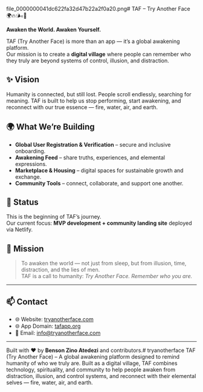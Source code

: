 file_0000000041dc622fa32d47b22a2f0a20.png# TAF – Try Another Face 🌍🔥💧🌬️🌱

**Awaken the World. Awaken Yourself.**

TAF (Try Another Face) is more than an app — it’s a global awakening platform.  
Our mission is to create a **digital village** where people can remember who they truly are beyond systems of control, illusion, and distraction.  

## ✨ Vision
Humanity is connected, but still lost. People scroll endlessly, searching for meaning. TAF is built to help us stop performing, start awakening, and reconnect with our true essence — fire, water, air, and earth.  

## 🌍 What We’re Building
- **Global User Registration & Verification** – secure and inclusive onboarding.  
- **Awakening Feed** – share truths, experiences, and elemental expressions.  
- **Marketplace & Housing** – digital spaces for sustainable growth and exchange.  
- **Community Tools** – connect, collaborate, and support one another.  

## 🚀 Status
This is the beginning of TAF’s journey.  
Our current focus: **MVP development + community landing site** deployed via Netlify.  

## 🔮 Mission
> To awaken the world — not just from sleep, but from illusion, time, distraction, and the lies of men.  
> TAF is a call to humanity: *Try Another Face. Remember who you are.*  

---

## 📫 Contact
- 🌐 Website: [tryanotherface.com](https://tryanotherface.com)  
- 🌐 App Domain: [tafapp.org](https://tafapp.org)  
- 📧 Email: info@tryanotherface.com  

---

Built with ❤️ by **Benson Zino Atedezi** and contributors.# tryanotherface
TAF (Try Another Face) – A global awakening platform designed to remind humanity of who we truly are. Built as a digital village, TAF combines technology, spirituality, and community to help people awaken from distraction, illusion, and control systems, and reconnect with their elemental selves — fire, water, air, and earth.
